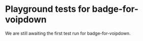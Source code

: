 # Playground tests for badge-for-voipdown
We are still awaiting the first test run for badge-for-voipdown.
